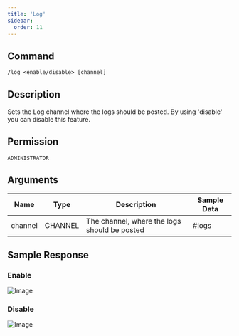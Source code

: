 ```yaml
---
title: 'Log'
sidebar:
  order: 11
---
```


## Command

```txt
/log <enable/disable> [channel]
```

## Description

Sets the Log channel where the logs should be posted. By using 'disable' you can disable this feature.

## Permission

`ADMINISTRATOR`

## Arguments

| Name | Type | Description | Sample Data |
| ---- | ---- | ----------- | ----------- |
| channel | CHANNEL | The channel, where the logs should be posted | #logs |

## Sample Response

### Enable

![Image](https://cdn.utilbot.co/2021-06-03_1c13a3e0-645d-4ede-b8f2-55e31aa201df.png)

### Disable

![Image](https://cdn.utilbot.co/2021-06-03_d298856b-328c-4937-99f7-c643d89f98e6.png)
